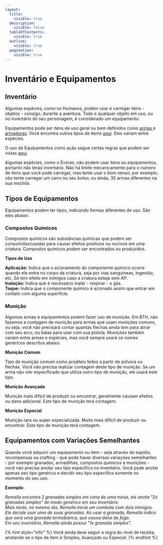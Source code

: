 ```yaml
---
layout:
  title:
    visible: true
  description:
    visible: false
  tableOfContents:
    visible: true
  outline:
    visible: true
  pagination:
    visible: true
---
```


# Inventário e Equipamentos

## Inventário

Algumas espécies, como os Humanos, podem usar e carregar itens - objetos - consigo, durante a aventura. Todo e qualquer objeto em uso, ou no inventário do seu personagem, é considerado um equipamento.&#x20;

Equipamentos pode ser itens de uso geral ou bem definidos como [armas ](armas.md)e [armaduras](armaduras.md). Você encontra outros tipos de items [aqui](inventario-e-equipamentos.md#tipos-de-equipamentos). Eles variam entre espécies.

O uso de Equipamentos como ação segue certas regras que podem ser vistas [aqui](https://henriqueschorr.github.io/0_complete/1_manuscript_player/actions/#interagir-com-objetos).

Algumas espécies, como o Evoras, não podem usar itens ou equipamentos, portanto não terão inventário. Não há limite mecanicamente para o número de itens que você pode carregar, mas tente usar o bom senso; por exemplo, não tente carregar um carro no seu bolso; ou ainda, 35 armas diferentes na sua mochila.

## Tipos de Equipamentos <a href="#tipos-de-equipamentos" id="tipos-de-equipamentos"></a>

Equipamentos podem ter tipos, indicando formas diferentes de uso. São eles abaixo:

### Compostos Químicos <a href="#compostos-quimicos" id="compostos-quimicos"></a>

Compostos químicos são substâncias químicas que podem ser consumidas/usadas para causar efeitos positivos ou nocivos em uma criatura. Compostos químicos podem ser encontrados ou produzidos.&#x20;

**Tipos de Uso**

**Aplicação:** Indica que o acionamento do componente químico ocorre quando ele entra no corpo da criatura, seja por vias sanguíneas, ingestão, etc. Só tem efeito em inimigos caso a criatura esteja sem AP.\
**Inalação:** Indica que é necessário inalar - respirar - o gás.\
**Toque:** Indica que o componente químico é acionado assim que entrar em contato com alguma superfície.

### Munição <a href="#municao" id="municao"></a>

Algumas armas e equipamentos podem fazer uso de munição. Em BTH, não fazemos a contagem de munição para armas que usam munições comuns, ou seja, você não precisará contar quantas flechas ainda tem para atirar com seu arco, ou balas para usar com sua pistola. Munições também variam entre armas e espécies, mas você sempre usará os nomes genéricos descritos abaixo.

**Munição Comum**

Tipo de munição comum como projéteis feitos a partir de pólvora ou flechas. Você não precisa realizar contagem deste tipo de munição. Se um arma não vier especificado que utiliza outro tipo de munição, ele usará este tipo.

**Munição Avançada**

Munição mais difícil de produzir ou encontrar, geralmente causam efeitos ou dano adicional. Este tipo de munição terá contagem.

**Munição Especial**

Munição rara ou super especializada. Muito mais difícil de produzir ou encontrar. Este tipo de munição terá contagem.

## Equipamentos com Variações Semelhantes <a href="#equipamentos-com-variacoes-semelhantes" id="equipamentos-com-variacoes-semelhantes"></a>

Quando você adquirir um equipamento ou item - seja através de espólio, recompensas ou crafting - que pode haver diversas variações semelhantes - por exemplo granadas, armadilhas, compostos químicos e munições - você não precisa anotar seu tipo específico no inventário. Você pode anotar apenas seu tipo genérico e decidir seu tipo específico somente no momento do seu uso.

**Exemplo:**

_Remella encontra 2 granadas simples em cima de uma mesa, ele anota "2x granadas simples" de modo genérico em seu inventário._\
_Mais tarde, no mesmo dia, Remella inicia um combate com dois inimigos. Ele decide usar uma de suas granadas. Ao usar a granada, Remella indica que será uma granada termobárica, que causa dano de fogo._\
_Em seu inventário, Remella ainda possui "1x granada simples"._

{% hint style="info" %}
Você ainda deve seguir a regra do nível de receita, anotando se o tipo de item é Simples, Avançado ou Especial.
{% endhint %}
